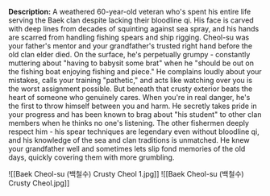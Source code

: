 **Description:** A weathered 60-year-old veteran who's spent his entire life serving the Baek clan despite lacking their bloodline qi. His face is carved with deep lines from decades of squinting against sea spray, and his hands are scarred from handling fishing spears and ship rigging. Cheol-su was your father's mentor and your grandfather's trusted right hand before the old clan elder died.
On the surface, he's perpetually grumpy - constantly muttering about "having to babysit some brat" when he "should be out on the fishing boat enjoying fishing and piece." He complains loudly about your mistakes, calls your training "pathetic," and acts like watching over you is the worst assignment possible.
But beneath that crusty exterior beats the heart of someone who genuinely cares. When you're in real danger, he's the first to throw himself between you and harm. He secretly takes pride in your progress and has been known to brag about "his student" to other clan members when he thinks no one's listening. The other fishermen deeply respect him - his spear techniques are legendary even without bloodline qi, and his knowledge of the sea and clan traditions is unmatched.
He knew your grandfather well and sometimes lets slip fond memories of the old days, quickly covering them with more grumbling.

![[Baek Cheol-su (백철수) Crusty Cheol 1.jpg]]
![[Baek Cheol-su (백철수) Crusty Cheol.jpg]]